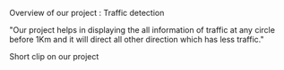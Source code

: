 Overview of our project : Traffic detection

"Our project helps in displaying the all information of traffic at any circle before 1Km and it will direct all other direction which has less traffic."



Short clip on our project

